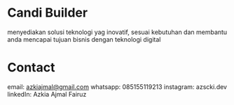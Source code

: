 # Candi Builder
menyediakan solusi teknologi yag inovatif, sesuai kebutuhan dan  membantu anda mencapai tujuan bisnis dengan teknologi digital

# Contact
email: azkiajmal@gmail.com
whatsapp: 085155119213
instagram: azscki.dev
linkedIn: Azkia Ajmal Fairuz
